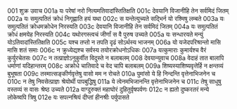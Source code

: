 001	शुक्र उवाच
001a	यः परेषां नरो नित्यमतिवादांस्तितिक्षति
001c	देवयानि विजानीहि तेन सर्वमिदं जितम्
002a	यः समुत्पतितं क्रोधं निगृह्णाति हयं यथा
002c	स यन्तेत्युच्यते सद्भिर्न यो रश्मिषु लम्बते
003a	यः समुत्पतितं क्रोधमक्रोधेन निरस्यति
003c	देवयानि विजानीहि तेन सर्वमिदं जितम्
004a	यः समुत्पतितं क्रोधं क्षमयेह निरस्यति
004c	यथोरगस्त्वचं जीर्णां स वै पुरुष उच्यते
005a	यः सन्धारयते मन्युं योऽतिवादांस्तितिक्षति
005c	यश्च तप्तो न तपति दृढं सोऽर्थस्य भाजनम्
006a	यो यजेदपरिश्रान्तो मासि मासि शतं समाः
006c	न क्रुध्येद्यश्च सर्वस्य तयोरक्रोधनोऽधिकः
007a	यत्कुमाराः कुमार्यश्च वैरं कुर्युरचेतसः
007c	न तत्प्राज्ञोऽनुकुर्वीत विदुस्ते न बलाबलम्
008	देवयान्युवाच
008a	वेदाहं तात बालापि धर्माणां यदिहान्तरम्
008c	अक्रोधे चातिवादे च वेद चापि बलाबलम्
009a	शिष्यस्याशिष्यवृत्तेर्हि न क्षन्तव्यं बुभूषता
009c	तस्मात्सङ्कीर्णवृत्तेषु वासो मम न रोचते
010a	पुमांसो ये हि निन्दन्ति वृत्तेनाभिजनेन च
010c	न तेषु निवसेत्प्राज्ञः श्रेयोर्थी पापबुद्धिषु
011a	ये त्वेनमभिजानन्ति वृत्तेनाभिजनेन च
011c	तेषु साधुषु वस्तव्यं स वासः श्रेष्ठ उच्यते
012a	वाग्दुरुक्तं महाघोरं दुहितुर्वृषपर्वणः
012c	न ह्यतो दुष्करतरं मन्ये लोकेष्वपि त्रिषु
012e	यः सपत्नश्रियं दीप्तां हीनश्रीः पर्युपासते

